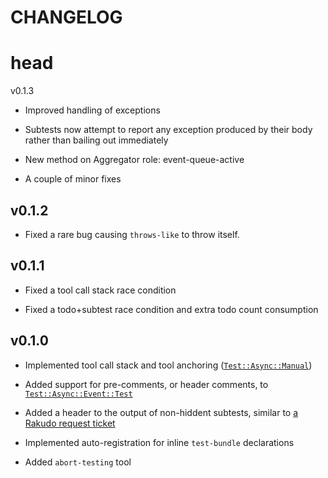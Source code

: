 CHANGELOG
=========



head
====

v0.1.3

  * Improved handling of exceptions

  * Subtests now attempt to report any exception produced by their body rather than bailing out immediately

  * New method on Aggregator role: event-queue-active

  * A couple of minor fixes

v0.1.2
------

  * Fixed a rare bug causing `throws-like` to throw itself.

v0.1.1
------

  * Fixed a tool call stack race condition

  * Fixed a todo+subtest race condition and extra todo count consumption

v0.1.0
------

  * Implemented tool call stack and tool anchoring ([`Test::Async::Manual`](https://github.com/vrurg/raku-Test-Async/blob/v0.1.3/docs/md/Test/Async/Manual.md))

  * Added support for pre-comments, or header comments, to [`Test::Async::Event::Test`](https://github.com/vrurg/raku-Test-Async/blob/v0.1.3/docs/md/Test/Async/Event/Test.md)

  * Added a header to the output of non-hiddent subtests, similar to [a Rakudo request ticket](https://github.com/rakudo/rakudo/issues/4266)

  * Implemented auto-registration for inline `test-bundle` declarations

  * Added `abort-testing` tool

